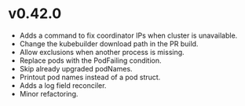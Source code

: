 # v0.42.0

* Adds a command to fix coordinator IPs when cluster is unavailable.
* Change the kubebuilder download path in the PR build.
* Allow exclusions when another process is missing.
* Replace pods with the PodFailing condition.
* Skip already upgraded podNames.
* Printout pod names instead of a pod struct.
* Adds a log field reconciler.
* Minor refactoring.
